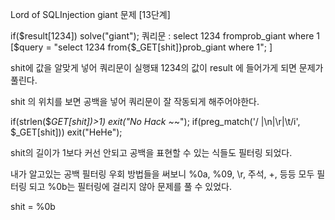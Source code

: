 Lord of SQLInjection 
giant 문제 [13단계]

if($result[1234]) solve("giant"); 
쿼리문 : select 1234 fromprob_giant where 1
[$query = "select 1234 from{$_GET[shit]}prob_giant where 1"; ]

shit에 값을 알맞게 넣어 쿼리문이 실행돼 1234의 값이 
result 에 들어가게 되면 문제가 풀린다.

shit 의 위치를 보면 공백을 넣어 쿼리문이 잘 작동되게
해주어야한다.

  if(strlen($_GET[shit])>1) exit("No Hack ~_~"); 
  if(preg_match('/ |\n|\r|\t/i', $_GET[shit])) exit("HeHe"); 

shit의 길이가 1보다 커선 안되고 공백을 표현할 수 있는
식들도 필터링 되었다.

내가 알고있는 공백 필터링 우회 방법들을 써보니
%0a, %09, \r, 주석, +, 등등 모두 필터링 되고
%0b는 필터링에 걸리지 않아 문제를 풀 수 있었다.

shit = %0b